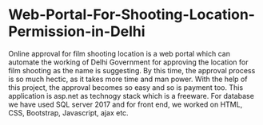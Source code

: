 # Web-Portal-For-Shooting-Location-Permission-in-Delhi
Online approval for film shooting location is a web portal which can automate the working of Delhi Government for approving the location for film shooting as the name is suggesting. By this time, the approval process is so much hectic, as it takes more time and man power. With the help of this project, the approval becomes so easy and so is payment too. This application is asp.net as technogy stack which is a freeware. For database we have used SQL server 2017 and for front end, we worked on HTML, CSS, Bootstrap, Javascript, ajax etc. 
